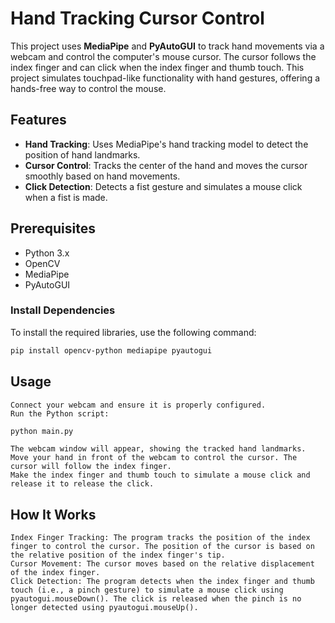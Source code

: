 # Hand Tracking Cursor Control

This project uses **MediaPipe** and **PyAutoGUI** to track hand movements via a webcam and control the computer's mouse cursor. The cursor follows the index finger and can click when the index finger and thumb touch. This project simulates touchpad-like functionality with hand gestures, offering a hands-free way to control the mouse.

## Features

- **Hand Tracking**: Uses MediaPipe's hand tracking model to detect the position of hand landmarks.
- **Cursor Control**: Tracks the center of the hand and moves the cursor smoothly based on hand movements.
- **Click Detection**: Detects a fist gesture and simulates a mouse click when a fist is made.

## Prerequisites

- Python 3.x
- OpenCV
- MediaPipe
- PyAutoGUI

### Install Dependencies

To install the required libraries, use the following command:

```bash
pip install opencv-python mediapipe pyautogui
```

## Usage

    Connect your webcam and ensure it is properly configured.
    Run the Python script:

```bash
python main.py
```

    The webcam window will appear, showing the tracked hand landmarks.
    Move your hand in front of the webcam to control the cursor. The cursor will follow the index finger.
    Make the index finger and thumb touch to simulate a mouse click and release it to release the click.

## How It Works

    Index Finger Tracking: The program tracks the position of the index finger to control the cursor. The position of the cursor is based on the relative position of the index finger's tip.
    Cursor Movement: The cursor moves based on the relative displacement of the index finger.
    Click Detection: The program detects when the index finger and thumb touch (i.e., a pinch gesture) to simulate a mouse click using pyautogui.mouseDown(). The click is released when the pinch is no longer detected using pyautogui.mouseUp().